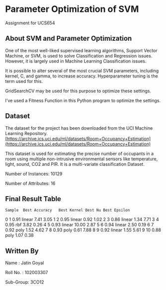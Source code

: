 # Parameter Optimization of SVM

Assignment for UCS654

## About SVM and Parameter Optimization

One of the most well-liked supervised learning algorithms, Support Vector Machine, or SVM, is used to solve Classification and Regression issues. However, it is largely used in Machine Learning Classification issues.

It is possible to alter several of the most crucial SVM parameters, including kernel, C, and gamma, to increase accuracy. Hyperparameter tuning is the term used for this.

GridSearchCV may be used for this purpose to optimize these settings.

I've used a Fitness Function in this Python program to optimize the settings.

## Dataset

The dataset for the project has been downloaded from the UCI Machine Learning Repository.
[https://archive.ics.uci.edu/ml/datasets/Room+Occupancy+Estimation](https://archive.ics.uci.edu/ml/datasets/Room+Occupancy+Estimation)

This dataset is used for estimating the precise number of occupants in a room using multiple non-intrusive environmental sensors like temperature, light, sound, CO2 and PIR. It is a multi-variate classification Dataset.

Number of Instances: 10129

Number of Attributes: 16

## Final Result Table

    Sample	Best Accuracy	Best Kernel	Best Nu	Best Epsilon

0 1 0.91 linear 7.41 3.05
1 2 0.95 linear 0.92 1.02
2 3 0.86 linear 1.34 7.71
3 4 0.95 rbf 3.82 0.26
4 5 0.93 linear 10.00 2.87
5 6 0.94 linear 2.50 0.19
6 7 0.92 poly 1.52 4.62
7 8 0.93 poly 0.61 7.88
8 9 0.92 linear 1.55 5.61
9 10 0.88 poly 1.07 0.38

## Written By

Name : Jatin Goyal

Roll No. : 102003307

Sub-Group: 3CO12
